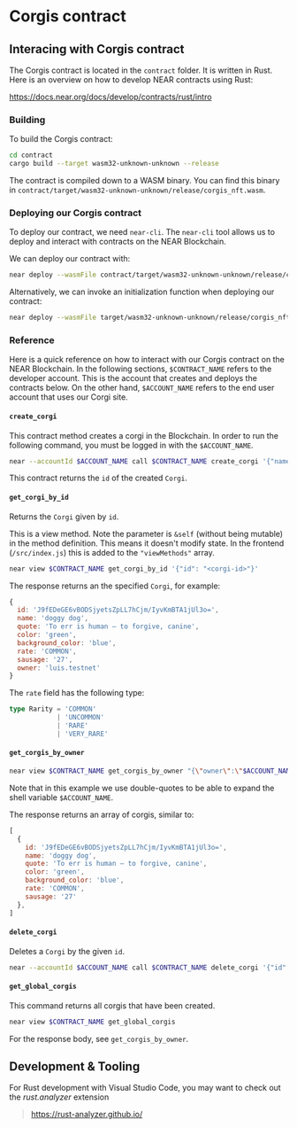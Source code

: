 # Corgis contract

## Interacing with Corgis contract

The Corgis contract is located in the `contract` folder.
It is written in Rust.
Here is an overview on how to develop NEAR contracts using Rust:

<https://docs.near.org/docs/develop/contracts/rust/intro>

### Building

To build the Corgis contract:

```sh
cd contract
cargo build --target wasm32-unknown-unknown --release
```

The contract is compiled down to a WASM binary.
You can find this binary in
`contract/target/wasm32-unknown-unknown/release/corgis_nft.wasm`.

### Deploying our Corgis contract

To deploy our contract, we need `near-cli`.
The `near-cli` tool allows us to deploy and interact with contracts on the NEAR Blockchain.

We can deploy our contract with:

```sh
near deploy --wasmFile contract/target/wasm32-unknown-unknown/release/corgis_nft.wasm
```

Alternatively, we can invoke an initialization function when deploying our contract:

```sh
near deploy --wasmFile target/wasm32-unknown-unknown/release/corgis_nft.wasm --initFunction new --initArgs '{}'  
```

### Reference

Here is a quick reference on how to interact with our Corgis contract on the NEAR Blockchain.
In the following sections,
`$CONTRACT_NAME` refers to the developer account.
This is the account that creates and deploys the contracts below.
On the other hand, `$ACCOUNT_NAME` refers to the end user account that uses our
Corgi site.

#### `create_corgi`

This contract method creates a corgi in the Blockchain.
In order to run the following command,
you must be logged in with the `$ACCOUNT_NAME`.

```sh
near --accountId $ACCOUNT_NAME call $CONTRACT_NAME create_corgi '{"name":"doggy dog","quote":"To err is human — to forgive, canine","color":"green","background_color":"blue"}'
```

This contract returns the `id` of the created `Corgi`.

#### `get_corgi_by_id`

Returns the `Corgi` given by `id`.

This is a view method.
Note the parameter is `&self` (without being mutable) in the method definition.
This means it doesn't modify state.
In the frontend (`/src/index.js`) this is added to the `"viewMethods"` array.

```sh
near view $CONTRACT_NAME get_corgi_by_id '{"id": "<corgi-id>"}'
```

The response returns an the specified `Corgi`, for example:

```js
{
  id: 'J9fEDeGE6vBODSjyetsZpLL7hCjm/IyvKmBTA1jUl3o=',
  name: 'doggy dog',
  quote: 'To err is human — to forgive, canine',
  color: 'green',
  background_color: 'blue',
  rate: 'COMMON',
  sausage: '27',
  owner: 'luis.testnet'
}
```

The `rate` field has the following type:

```typescript
type Rarity = 'COMMON'
            | 'UNCOMMON'
            | 'RARE'
            | 'VERY_RARE'
```

#### `get_corgis_by_owner`

```sh
near view $CONTRACT_NAME get_corgis_by_owner "{\"owner\":\"$ACCOUNT_NAME\"}"
```

Note that in this example we use double-quotes to be able to expand the shell variable `$ACCOUNT_NAME`.

The response returns an array of corgis, similar to:

```js
[
  {
    id: 'J9fEDeGE6vBODSjyetsZpLL7hCjm/IyvKmBTA1jUl3o=',
    name: 'doggy dog',
    quote: 'To err is human — to forgive, canine',
    color: 'green',
    background_color: 'blue',
    rate: 'COMMON',
    sausage: '27'
  },
]
```

#### `delete_corgi`

Deletes a `Corgi` by the given `id`.

```sh
near --accountId $ACCOUNT_NAME call $CONTRACT_NAME delete_corgi '{"id": "<corgi-id>"}'
```

#### `get_global_corgis`

This command returns all corgis that have been created.

```sh
near view $CONTRACT_NAME get_global_corgis
```

For the response body, see `get_corgis_by_owner`.

## Development & Tooling

For Rust development with Visual Studio Code,
you may want to check out the _rust.analyzer_ extension

> <https://rust-analyzer.github.io/>
